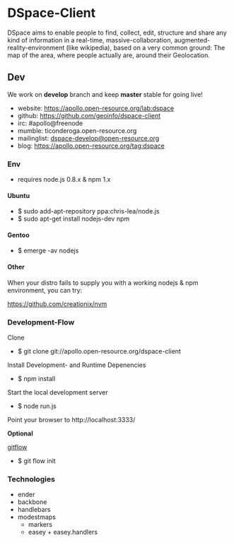 # DSpace-Client

DSpace aims to enable people to find, collect, edit, structure and share any kind of information
in a real-time, massive-collaboration, augmented-reality-environment (like wikipedia),
based on a very common ground: The map of the area, where people actually are, around their Geolocation.

## Dev

We work on **develop** branch and keep **master** stable for going live!

* website: https://apollo.open-resource.org/lab:dspace
* github: https://github.com/geoinfo/dspace-client
* irc: #apollo@freenode
* mumble: ticonderoga.open-resource.org
* mailinglist: dspace-develop@open-resource.org
* blog: https://apollo.open-resource.org/tag:dspace

### Env

* requires node.js 0.8.x & npm 1.x

#### Ubuntu

* $ sudo add-apt-repository ppa:chris-lea/node.js
* $ sudo apt-get install nodejs-dev npm

#### Gentoo

* $ emerge -av nodejs

#### Other

When your distro fails to supply you with a working nodejs & npm
environment, you can try:

https://github.com/creationix/nvm

### Development-Flow

Clone

* $ git clone git://apollo.open-resource.org/dspace-client

Install Development- and Runtime Depenencies

* $ npm install

Start the local development server

* $ node run.js

Point your browser to http://localhost:3333/

**Optional**

[gitflow](https://github.com/nvie/gitflow)

* $ git flow init

### Technologies

* ender
* backbone
* handlebars
* modestmaps
  * markers
  * easey + easey.handlers
